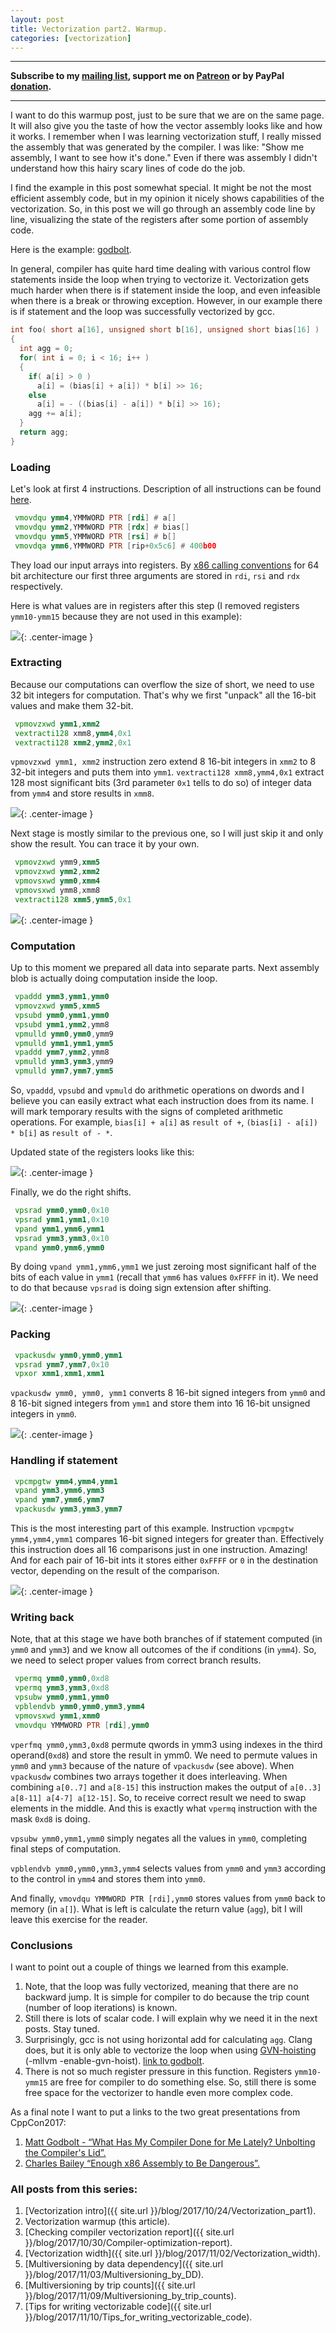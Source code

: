 ```yaml
---
layout: post
title: Vectorization part2. Warmup.
categories: [vectorization]
---
```


------
**Subscribe to my [mailing list](https://mailchi.mp/4eb73720aafe/easyperf), support me on [Patreon](https://www.patreon.com/dendibakh) or by PayPal [donation](https://www.paypal.com/cgi-bin/webscr?cmd=_donations&business=TBM3NW8TKTT34&currency_code=USD&source=url).**

------

I want to do this warmup post, just to be sure that we are on the same page. It will also give you the taste of how the vector assembly looks like and how it works.
I remember when I was learning vectorization stuff, I really missed the assembly that was generated by the compiler. I was like: "Show me assembly, I want to see how it's done." Even if there was assembly I didn't understand how this hairy scary lines of code do the job.


I find the example in this post somewhat special. It might be not the most efficient assembly code, but in my opinion it nicely shows capabilities of the vectorization. So, in this post we will go through an assembly code line by line, visualizing the state of the registers after some portion of assembly code.

Here is the example: [godbolt](https://godbolt.org/#g:!((g:!((g:!((h:codeEditor,i:(j:1,source:'int+foo(+short+a%5B16%5D,+unsigned+short+b%5B16%5D,+unsigned+short+bias%5B16%5D+)%0A%7B%0A++++int+agg+%3D+0%3B%0A++++for(+int+i+%3D+0%3B+i+%3C+16%3B+i%2B%2B+)%0A++++%7B+%0A%09%09if(+a%5Bi%5D+%3E+0+)+%0A%09%09%09a%5Bi%5D+%3D+(bias%5Bi%5D+%2B+a%5Bi%5D)+*+b%5Bi%5D+%3E%3E+16%3B+%0A%09%09else+%0A%09%09%09a%5Bi%5D+%3D+-+((bias%5Bi%5D+-+a%5Bi%5D)+*+b%5Bi%5D+%3E%3E+16)%3B+%0A%09%09agg+%2B%3D+a%5Bi%5D%3B+%0A%09%7D%0A++++return+agg%3B%0A%7D'),l:'5',n:'0',o:'C%2B%2B+source+%231',t:'0')),header:(),k:50,l:'4',m:100,n:'0',o:'',s:0,t:'0'),(g:!((h:compiler,i:(compiler:gsnapshot,filters:(b:'0',binary:'1',commentOnly:'0',demangle:'0',directives:'0',execute:'1',intel:'0',trim:'0'),libs:!(),options:'-O3+-march%3Dcore-avx2',source:1),l:'5',n:'0',o:'x86-64+gcc+(trunk)+(Editor+%231,+Compiler+%231)',t:'0')),k:50,l:'4',n:'0',o:'',s:0,t:'0')),l:'2',n:'0',o:'',t:'0')),version:4).

In general, compiler has quite hard time dealing with various control flow statements inside the loop when trying to vectorize it. Vectorization gets much harder when there is if statement inside the loop, and even infeasible when there is a break or throwing exception. However, in our example there is if statement and the loop was successfully vectorized by gcc.
```cpp
int foo( short a[16], unsigned short b[16], unsigned short bias[16] )
{
  int agg = 0;
  for( int i = 0; i < 16; i++ )
  { 
    if( a[i] > 0 ) 
      a[i] = (bias[i] + a[i]) * b[i] >> 16; 
    else 
      a[i] = - ((bias[i] - a[i]) * b[i] >> 16); 
    agg += a[i]; 
  }
  return agg;
}
```
### Loading

Let's look at first 4 instructions. Description of all instructions can be found [here](https://www.intel.com/content/dam/www/public/us/en/documents/manuals/64-ia-32-architectures-software-developer-instruction-set-reference-manual-325383.pdf).
```asm
 vmovdqu ymm4,YMMWORD PTR [rdi] # a[]
 vmovdqu ymm2,YMMWORD PTR [rdx] # bias[]
 vmovdqu ymm5,YMMWORD PTR [rsi] # b[]
 vmovdqa ymm6,YMMWORD PTR [rip+0x5c6] # 400b00
```
They load our input arrays into registers. By [x86 calling conventions](https://en.wikipedia.org/wiki/X86_calling_conventions) for 64 bit architecture our first three arguments are stored in `rdi`, `rsi` and `rdx` respectively.

Here is what values are in registers after this step (I removed registers `ymm10-ymm15` because they are not used in this example):

![](/img/posts/VectorizationWarmup/Loading.png){: .center-image }

### Extracting

Because our computations can overflow the size of short, we need to use 32 bit integers for computation. That's why we first "unpack" all the 16-bit values and make them 32-bit.

```asm
 vpmovzxwd ymm1,xmm2
 vextracti128 xmm8,ymm4,0x1
 vextracti128 xmm2,ymm2,0x1
```

`vpmovzxwd ymm1, xmm2` instruction zero extend 8 16-bit integers in `xmm2` to 8 32-bit integers and puts them into `ymm1`.
`vextracti128 xmm8,ymm4,0x1` extract 128 most significant bits (3rd parameter `0x1` tells to do so) of integer data from `ymm4` and store results in `xmm8`.

![](/img/posts/VectorizationWarmup/Extracting1.png){: .center-image }

Next stage is mostly similar to the previous one, so I will just skip it and only show the result. You can trace it by your own.

```asm
 vpmovzxwd ymm9,xmm5
 vpmovzxwd ymm2,xmm2
 vpmovsxwd ymm0,xmm4
 vpmovsxwd ymm8,xmm8
 vextracti128 xmm5,ymm5,0x1
```

![](/img/posts/VectorizationWarmup/Extracting2.png){: .center-image }

### Computation

Up to this moment we prepared all data into separate parts. Next assembly blob is actually doing computation inside the loop.

```asm
 vpaddd ymm3,ymm1,ymm0
 vpmovzxwd ymm5,xmm5
 vpsubd ymm0,ymm1,ymm0
 vpsubd ymm1,ymm2,ymm8
 vpmulld ymm0,ymm0,ymm9
 vpmulld ymm1,ymm1,ymm5
 vpaddd ymm7,ymm2,ymm8
 vpmulld ymm3,ymm3,ymm9
 vpmulld ymm7,ymm7,ymm5
```

So, `vpaddd`, `vpsubd` and `vpmuld` do arithmetic operations on dwords and I believe you can easily extract what each instruction does from its name. I will mark temporary results with the signs of completed arithmetic operations. For example, `bias[i] + a[i]` as `result of +`, `(bias[i] - a[i]) * b[i]` as `result of - *`.

Updated state of the registers looks like this:

![](/img/posts/VectorizationWarmup/Computation.png){: .center-image }

Finally, we do the right shifts.
```asm
 vpsrad ymm0,ymm0,0x10
 vpsrad ymm1,ymm1,0x10
 vpand ymm1,ymm6,ymm1
 vpsrad ymm3,ymm3,0x10
 vpand ymm0,ymm6,ymm0
```

By doing `vpand ymm1,ymm6,ymm1` we just zeroing most significant half of the bits of each value in `ymm1` (recall that `ymm6` has values `0xFFFF` in it). We need to do that because `vpsrad` is doing sign extension after shifting.

![](/img/posts/VectorizationWarmup/Shifting.png){: .center-image }

### Packing

```asm
 vpackusdw ymm0,ymm0,ymm1
 vpsrad ymm7,ymm7,0x10
 vpxor xmm1,xmm1,xmm1
```
`vpackusdw ymm0, ymm0, ymm1` converts 8 16-bit signed integers from `ymm0` and 8 16-bit signed integers from `ymm1` and store them into 16 16-bit unsigned integers in `ymm0`. 

![](/img/posts/VectorizationWarmup/Packing.png){: .center-image }

### Handling if statement

```asm
 vpcmpgtw ymm4,ymm4,ymm1
 vpand ymm3,ymm6,ymm3
 vpand ymm7,ymm6,ymm7
 vpackusdw ymm3,ymm3,ymm7
```

This is the most interesting part of this example. Instruction `vpcmpgtw ymm4,ymm4,ymm1` compares 16-bit signed integers for greater than. Effectively this instruction does all 16 comparisons just in one instruction. Amazing!
And for each pair of 16-bit ints it stores either `0xFFFF` or `0` in the destination vector, depending on the result of the comparison.

![](/img/posts/VectorizationWarmup/IfStatement.png){: .center-image }

### Writing back

Note, that at this stage we have both branches of if statement computed (in `ymm0` and `ymm3`) and we know all outcomes of the if conditions (in `ymm4`). So, we need to select proper values from correct branch results.

```asm
 vpermq ymm0,ymm0,0xd8
 vpermq ymm3,ymm3,0xd8
 vpsubw ymm0,ymm1,ymm0
 vpblendvb ymm0,ymm0,ymm3,ymm4
 vpmovsxwd ymm1,xmm0
 vmovdqu YMMWORD PTR [rdi],ymm0
```

`vperfmq ymm0,ymm3,0xd8` permute qwords in ymm3 using indexes in the third operand(`0xd8`) and store the result in ymm0. We need to permute values in `ymm0` and `ymm3` because of the nature of `vpackusdw` (see above). When `vpackusdw` combines two arrays together it does interleaving. When combining `a[0..7]` and `a[8-15]` this instruction makes the output of `a[0..3] a[8-11] a[4-7] a[12-15]`. So, to receive correct result we need to swap elements in the middle. And this is exactly what `vpermq` instruction with the mask `0xd8` is doing.

`vpsubw ymm0,ymm1,ymm0` simply negates all the values in `ymm0`, completing final steps of computation.

`vpblendvb ymm0,ymm0,ymm3,ymm4` selects values from `ymm0` and `ymm3` according to the control in `ymm4` and stores them into `ymm0`.

And finally, `vmovdqu YMMWORD PTR [rdi],ymm0` stores values from `ymm0` back to memory (in `a[]`).
What is left is calculate the return value (`agg`), bit I will leave this exercise for the reader. 

### Conclusions

I want to point out a couple of things we learned from this example.
1. Note, that the loop was fully vectorized, meaning that there are no backward jump. It is simple for compiler to do because the trip count (number of loop iterations) is known.
2. Still there is lots of scalar code. I will explain why we need it in the next posts. Stay tuned.
3. Surprisingly, gcc is not using horizontal add for calculating `agg`. Clang does, but it is only able to vectorize the loop when using [GVN-hoisting](https://www.youtube.com/watch?v=GB3OpqSwuUw) (-mllvm -enable-gvn-hoist). [link to godbolt](https://godbolt.org/#g:!((g:!((g:!((h:codeEditor,i:(j:1,source:%27int+foo(+short+a%5B16%5D,+unsigned+short+b%5B16%5D,+unsigned+short+bias%5B16%5D+)%0A%7B%0A++++int+agg+%3D+0%3B%0A++++for(+int+i+%3D+0%3B+i+%3C+16%3B+i%2B%2B+)%0A++++%7B+%0A%09%09if(+a%5Bi%5D+%3E+0+)+%0A%09%09%09a%5Bi%5D+%3D+(bias%5Bi%5D+%2B+a%5Bi%5D)+*+b%5Bi%5D+%3E%3E+16%3B+%0A%09%09else+%0A%09%09%09a%5Bi%5D+%3D+-+((bias%5Bi%5D+-+a%5Bi%5D)+*+b%5Bi%5D+%3E%3E+16)%3B+%0A%09%09agg+%2B%3D+a%5Bi%5D%3B+%0A%09%7D%0A++++return+agg%3B%0A%7D%27),l:%275%27,n:%270%27,o:%27C%2B%2B+source+%231%27,t:%270%27)),header:(),k:33.333333333333336,l:%274%27,m:100,n:%270%27,o:%27%27,s:0,t:%270%27),(g:!((h:compiler,i:(compiler:gsnapshot,filters:(b:%270%27,binary:%271%27,commentOnly:%270%27,demangle:%270%27,directives:%270%27,execute:%271%27,intel:%270%27,trim:%270%27),libs:!(),options:%27-O3+-march%3Dcore-avx2%27,source:1),l:%275%27,n:%270%27,o:%27x86-64+gcc+(trunk)+(Editor+%231,+Compiler+%231)%27,t:%270%27)),k:33.333333333333336,l:%274%27,n:%270%27,o:%27%27,s:0,t:%270%27),(g:!((h:compiler,i:(compiler:clang_trunk,filters:(b:%270%27,binary:%271%27,commentOnly:%270%27,demangle:%270%27,directives:%270%27,execute:%271%27,intel:%270%27,trim:%270%27),libs:!(),options:%27-O3+-march%3Dcore-avx2+-mllvm+-enable-gvn-hoist%27,source:1),l:%275%27,n:%270%27,o:%27x86-64+clang+(trunk)+(Editor+%231,+Compiler+%232)%27,t:%270%27)),k:33.33333333333333,l:%274%27,n:%270%27,o:%27%27,s:0,t:%270%27)),l:%272%27,n:%270%27,o:%27%27,t:%270%27)),version:4).
4. There is not so much register pressure in this function. Registers `ymm10-ymm15` are free for compiler to do something else. So, still there is some free space for the vectorizer to handle even more complex code.

As a final note I want to put a links to the two great presentations from CppCon2017:
1. [Matt Godbolt - “What Has My Compiler Done for Me Lately? Unbolting the Compiler's Lid”.](https://www.youtube.com/watch?v=bSkpMdDe4g4&list=PLHTh1InhhwT6bwIpRk0ZbCA0N2p1taxd6&index=5)
2. [Charles Bailey “Enough x86 Assembly to Be Dangerous”.](https://www.youtube.com/watch?v=IfUPkUAEwrk&index=34&list=PLHTh1InhhwT6bwIpRk0ZbCA0N2p1taxd6)

### All posts from this series:
1. [Vectorization intro]({{ site.url }}/blog/2017/10/24/Vectorization_part1).
2. Vectorization warmup (this article).
3. [Checking compiler vectorization report]({{ site.url }}/blog/2017/10/30/Compiler-optimization-report).
4. [Vectorization width]({{ site.url }}/blog/2017/11/02/Vectorization_width).
5. [Multiversioning by data dependency]({{ site.url }}/blog/2017/11/03/Multiversioning_by_DD).
6. [Multiversioning by trip counts]({{ site.url }}/blog/2017/11/09/Multiversioning_by_trip_counts).
7. [Tips for writing vectorizable code]({{ site.url }}/blog/2017/11/10/Tips_for_writing_vectorizable_code).
